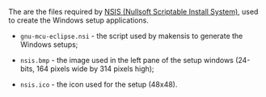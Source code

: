 The are the files required by [NSIS (Nullsoft Scriptable Install System)](http://nsis.sourceforge.net/Main_Page), used to create the Windows setup applications.

* `gnu-mcu-eclipse.nsi` - the script used by makensis to generate the Windows setups;

* `nsis.bmp` - the image used in the left pane of the setup windows (24-bits, 164 pixels wide by 314 pixels high);

* `nsis.ico` - the icon used for the setup (48x48).
